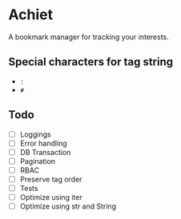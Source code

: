 # Achiet

A bookmark manager for tracking your interests.

## Special characters for tag string

- `:`
- `#`

## Todo

- [ ] Loggings
- [ ] Error handling
- [ ] DB Transaction
- [ ] Pagination
- [ ] RBAC
- [ ] Preserve tag order
- [ ] Tests
- [ ] Optimize using iter
- [ ] Optimize using str and String
